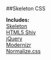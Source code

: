 ##Skeleton CSS

**Includes:**  
[Skeleton](http://getskeleton.com/)  
[HTML5 Shiv](https://github.com/aFarkas/html5shiv/)  
[jQuery](http://jquery.com/)  
[Modernizr](http://modernizr.com/)  
[Normalize.css](http://necolas.github.io/normalize.css/)  